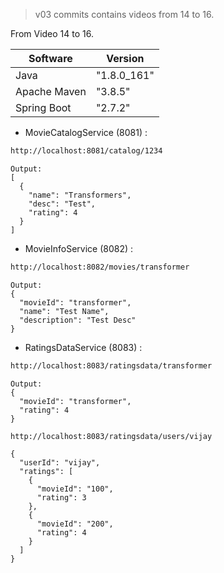 > v03  commits contains videos from 14 to 16.

From Video 14 to 16.

| Software     | Version      |
| ------       | ------       |
| Java         |  "1.8.0_161" |
| Apache Maven |  "3.8.5"     |
| Spring Boot  |  "2.7.2"     |

- MovieCatalogService (8081) :

```sh
http://localhost:8081/catalog/1234
```

```
Output:
[
  {
    "name": "Transformers",
    "desc": "Test",
    "rating": 4
  }
]
```

- MovieInfoService (8082) :
```sh
http://localhost:8082/movies/transformer
```

```
Output:
{
  "movieId": "transformer",
  "name": "Test Name",
  "description": "Test Desc"
}
```

- RatingsDataService (8083) :
```sh
http://localhost:8083/ratingsdata/transformer
```

```
Output:
{
  "movieId": "transformer",
  "rating": 4
}
```
```
http://localhost:8083/ratingsdata/users/vijay
```
```
{
  "userId": "vijay",
  "ratings": [
    {
      "movieId": "100",
      "rating": 3
    },
    {
      "movieId": "200",
      "rating": 4
    }
  ]
}
```

